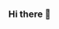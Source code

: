 ### Hi there 👋

<!--
**muh2k/muh2k** is a ✨ _special_ ✨ repository because its `README.md` (this file) appears on your GitHub profile.
## Hey I'm currently a developer working on discord bots 

## Things i've created / currently working on
* roblox games
* discord bots v12/v13
* websites

#I usually code in three languages
* javascript <img src="https://miro.medium.com/max/1838/1*6ahbWjp_g9hqhaTDSJOL1Q.png" alt="javascript LOGO" width="20" height="20"/>
* HTML <img src="https://cdn0.iconfinder.com/data/icons/IS_html5-icons/512/logo.png" alt="HTML LOGO" width="20" height="20"/>
* lua <img src="https://image.flaticon.com/icons/png/512/29/29175.png" alt="lua LOGO" width="20" height="20"/>
